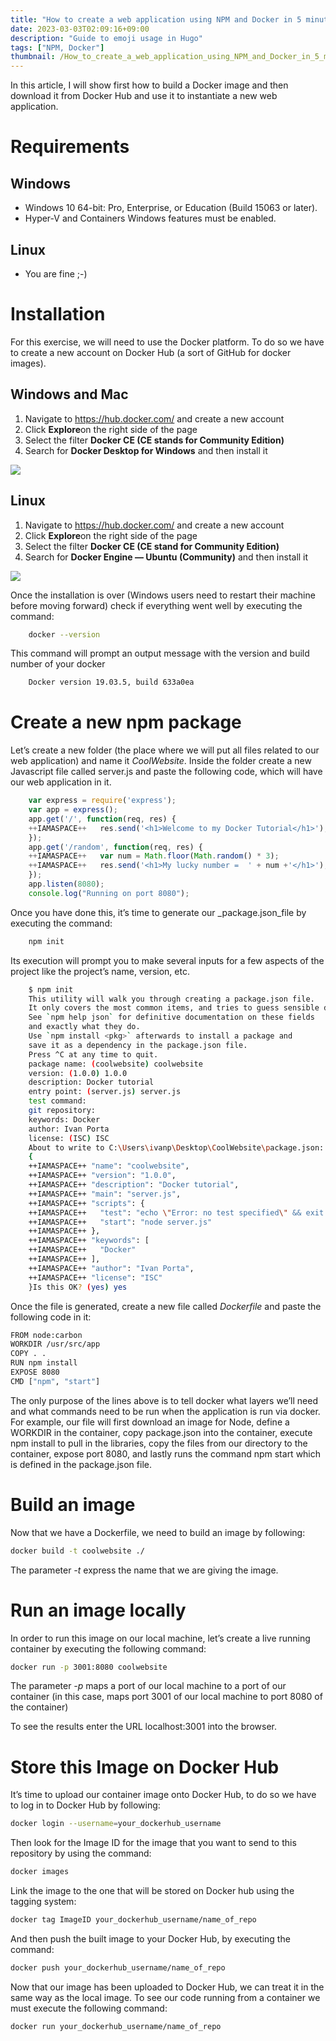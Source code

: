 ```yaml
---
title: "How to create a web application using NPM and Docker in 5 minutes or less"
date: 2023-03-03T02:09:16+09:00
description: "Guide to emoji usage in Hugo"
tags: ["NPM, Docker"]
thumbnail: /How_to_create_a_web_application_using_NPM_and_Docker_in_5_minutes_or_less/0.png
---
```


In this article, I will show first how to build a Docker image and then download it from Docker Hub and use it to instantiate a new web application.


# Requirements

## Windows

- Windows 10 64-bit: Pro, Enterprise, or Education (Build 15063 or later).
- Hyper-V and Containers Windows features must be enabled.

## Linux

- You are fine ;-)


# Installation

For this exercise, we will need to use the Docker platform. To do so we have to create a new account on Docker Hub (a sort of GitHub for docker images).


## Windows and Mac

1. Navigate to <https://hub.docker.com/> and create a new account
2. Click **Explore**on the right side of the page
3. Select the filter **Docker CE (CE stands for Community Edition)**
4. Search for **Docker Desktop for Windows** and then install it

![](/How_to_create_a_web_application_using_NPM_and_Docker_in_5_minutes_or_less/1.png)


## Linux

1. Navigate to <https://hub.docker.com/> and create a new account
2. Click **Explore**on the right side of the page
3. Select the filter **Docker CE (CE stand for Community Edition)**
4. Search for **Docker Engine — Ubuntu (Community)** and then install it

![](/How_to_create_a_web_application_using_NPM_and_Docker_in_5_minutes_or_less/2.png)

Once the installation is over (Windows users need to restart their machine before moving forward) check if everything went well by executing the command:

```bash
    docker --version
```

This command will prompt an output message with the version and build number of your docker

```bash
    Docker version 19.03.5, build 633a0ea
```

# Create a new npm package

Let’s create a new folder (the place where we will put all files related to our web application) and name it _CoolWebsite_. Inside the folder create a new Javascript file called server.js and paste the following code, which will have our web application in it.

```js
    var express = require('express');
    var app = express();
    app.get('/', function(req, res) {
    ++IAMASPACE++   res.send('<h1>Welcome to my Docker Tutorial</h1>');
    });
    app.get('/random', function(req, res) {
    ++IAMASPACE++   var num = Math.floor(Math.random() * 3);
    ++IAMASPACE++   res.send('<h1>My lucky number =  ' + num +'</h1>');
    });
    app.listen(8080);
    console.log("Running on port 8080");
```

Once you have done this, it’s time to generate our _package.json_file by executing the command:

```bash
    npm init
```

Its execution will prompt you to make several inputs for a few aspects of the project like the project’s name, version, etc.

```bash
    $ npm init
    This utility will walk you through creating a package.json file.
    It only covers the most common items, and tries to guess sensible defaults.
    See `npm help json` for definitive documentation on these fields
    and exactly what they do.
    Use `npm install <pkg>` afterwards to install a package and
    save it as a dependency in the package.json file.
    Press ^C at any time to quit.
    package name: (coolwebsite) coolwebsite
    version: (1.0.0) 1.0.0
    description: Docker tutorial
    entry point: (server.js) server.js
    test command:
    git repository:
    keywords: Docker
    author: Ivan Porta
    license: (ISC) ISC
    About to write to C:\Users\ivanp\Desktop\CoolWebsite\package.json:
    {
    ++IAMASPACE++ "name": "coolwebsite",
    ++IAMASPACE++ "version": "1.0.0",
    ++IAMASPACE++ "description": "Docker tutorial",
    ++IAMASPACE++ "main": "server.js",
    ++IAMASPACE++ "scripts": {
    ++IAMASPACE++   "test": "echo \"Error: no test specified\" && exit 1",
    ++IAMASPACE++   "start": "node server.js"
    ++IAMASPACE++ },
    ++IAMASPACE++ "keywords": [
    ++IAMASPACE++   "Docker"
    ++IAMASPACE++ ],
    ++IAMASPACE++ "author": "Ivan Porta",
    ++IAMASPACE++ "license": "ISC"
    }Is this OK? (yes) yes
```

Once the file is generated, create a new file called _Dockerfile_ and paste the following code in it:

```bash
FROM node:carbon 
WORKDIR /usr/src/app 
COPY . . 
RUN npm install 
EXPOSE 8080 
CMD ["npm", "start"]
```

The only purpose of the lines above is to tell docker what layers we’ll need and what commands need to be run when the application is run via docker. For example, our file will first download an image for Node, define a WORKDIR in the container, copy package.json into the container, execute npm install to pull in the libraries, copy the files from our directory to the container, expose port 8080, and lastly runs the command npm start which is defined in the package.json file.


# Build an image

Now that we have a Dockerfile, we need to build an image by following:

```bash
docker build -t coolwebsite ./
```

The parameter _-t_ express the name that we are giving the image.


# Run an image locally

In order to run this image on our local machine, let’s create a live running container by executing the following command:

```bash
docker run -p 3001:8080 coolwebsite
```

The parameter _-p_ maps a port of our local machine to a port of our container (in this case, maps port 3001 of our local machine to port 8080 of the container)

To see the results enter the URL localhost:3001 into the browser.


# Store this Image on Docker Hub

It’s time to upload our container image onto Docker Hub, to do so we have to log in to Docker Hub by following:

```bash
docker login --username=your_dockerhub_username
```

Then look for the Image ID for the image that you want to send to this repository by using the command:

```bash
docker images
```

Link the image to the one that will be stored on Docker hub using the tagging system:

```bash
docker tag ImageID your_dockerhub_username/name_of_repo
```

And then push the built image to your Docker Hub, by executing the command:

```bash
docker push your_dockerhub_username/name_of_repo
```

Now that our image has been uploaded to Docker Hub, we can treat it in the same way as the local image. To see our code running from a container we must execute the following command:

```bash
docker run your_dockerhub_username/name_of_repo
```
